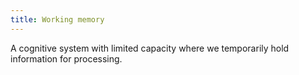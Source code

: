 ```yaml
---
title: Working memory
---
```

A cognitive system with limited capacity where we temporarily hold information for processing.
